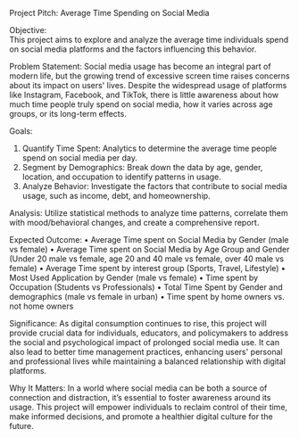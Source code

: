 Project Pitch: Average Time Spending on Social Media

Objective:  
This project aims to explore and analyze the average time individuals spend on social media platforms and the factors influencing this behavior. 

Problem Statement:
Social media usage has become an integral part of modern life, but the growing trend of excessive screen time raises concerns about its impact on users' lives. Despite the widespread usage of platforms like Instagram, Facebook, and TikTok, there is little awareness about how much time people truly spend on social media, how it varies across age groups, or its long-term effects.

Goals:
1.	Quantify Time Spent: Analytics to determine the average time people spend on social media per day.
2.	Segment by Demographics: Break down the data by age, gender, location, and occupation to identify patterns in usage.
3.	Analyze Behavior: Investigate the factors that contribute to social media usage, such as income, debt, and homeownership.
   
Analysis: Utilize statistical methods to analyze time patterns, correlate them with mood/behavioral changes, and create a comprehensive report.

Expected Outcome:
•	Average Time spent on Social Media by Gender (male vs female)
•	Average Time spent on Social Media by Age Group and Gender (Under 20 male vs female, age 20 and 40 male vs female, over 40 male vs female)
•	Average Time spent by interest group (Sports, Travel, Lifestyle)
•	Most Used Application by Gender (male vs female)
•	Time spent by Occupation (Students vs Professionals)
•	Total Time Spent by Gender and demographics (male vs female in urban)
•	Time spent by home owners vs. not home owners

Significance:
As digital consumption continues to rise, this project will provide crucial data for individuals, educators, and policymakers to address the social and psychological impact of prolonged social media use. It can also lead to better time management practices, enhancing users' personal and professional lives while maintaining a balanced relationship with digital platforms.

Why It Matters:
In a world where social media can be both a source of connection and distraction, it’s essential to foster awareness around its usage. This project will empower individuals to reclaim control of their time, make informed decisions, and promote a healthier digital culture for the future.
